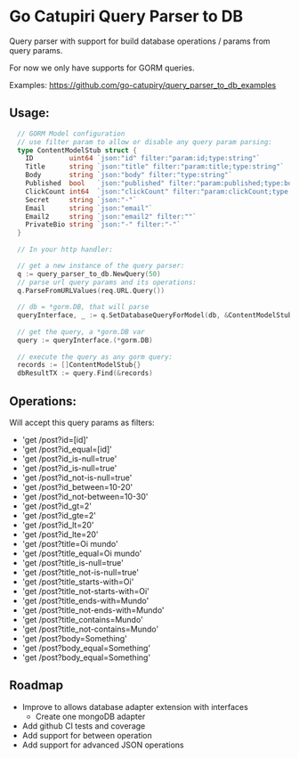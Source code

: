 # Go Catupiri Query Parser to DB

Query parser with support for build database operations / params from query params.

For now we only have supports for GORM queries.

Examples: https://github.com/go-catupiry/query_parser_to_db_examples

## Usage:

```go
  // GORM Model configuration
  // use filter param to allow or disable any query param parsing:
  type ContentModelStub struct {
    ID         uint64 `json:"id" filter:"param:id;type:string"`
    Title      string `json:"title" filter:"param:title;type:string"`
    Body       string `json:"body" filter:"type:string"`
    Published  bool   `json:"published" filter:"param:published;type:bool"`
    ClickCount int64  `json:"clickCount" filter:"param:clickCount;type:number"`
    Secret     string `json:"-"`
    Email      string `json:"email"`
    Email2     string `json:"email2" filter:""`
    PrivateBio string `json:"-" filter:"-"`
  }  
  
  // In your http handler:

  // get a new instance of the query parser:
  q := query_parser_to_db.NewQuery(50)
  // parse url query params and its operations:
  q.ParseFromURLValues(req.URL.Query())
  
  // db = *gorm.DB, that will parse 
  queryInterface, _ := q.SetDatabaseQueryForModel(db, &ContentModelStub{})
  
  // get the query, a *gorm.DB var
  query := queryInterface.(*gorm.DB)
  
  // execute the query as any gorm query:
  records := []ContentModelStub{}
  dbResultTX := query.Find(&records)
```

## Operations:

Will accept this query params as filters:

- 'get /post?id=[id]'
- 'get /post?id_equal=[id]'
- 'get /post?id_is-null=true'
- 'get /post?id_is-null=true'
- 'get /post?id_not-is-null=true'
- 'get /post?id_between=10-20'
- 'get /post?id_not-between=10-30'
- 'get /post?id_gt=2'
- 'get /post?id_gte=2'
- 'get /post?id_lt=20'
- 'get /post?id_lte=20'
- 'get /post?title=Oi mundo'
- 'get /post?title_equal=Oi mundo'
- 'get /post?title_is-null=true'
- 'get /post?title_not-is-null=true'
- 'get /post?title_starts-with=Oi'
- 'get /post?title_not-starts-with=Oi'
- 'get /post?title_ends-with=Mundo'
- 'get /post?title_not-ends-with=Mundo'
- 'get /post?title_contains=Mundo'
- 'get /post?title_not-contains=Mundo'
- 'get /post?body=Something'
- 'get /post?body_equal=Something'
- 'get /post?body_equal=Something'

## Roadmap

- Improve to allows database adapter extension with interfaces
  - Create one mongoDB adapter
- Add github CI tests and coverage
- Add support for between operation
- Add support for advanced JSON operations


